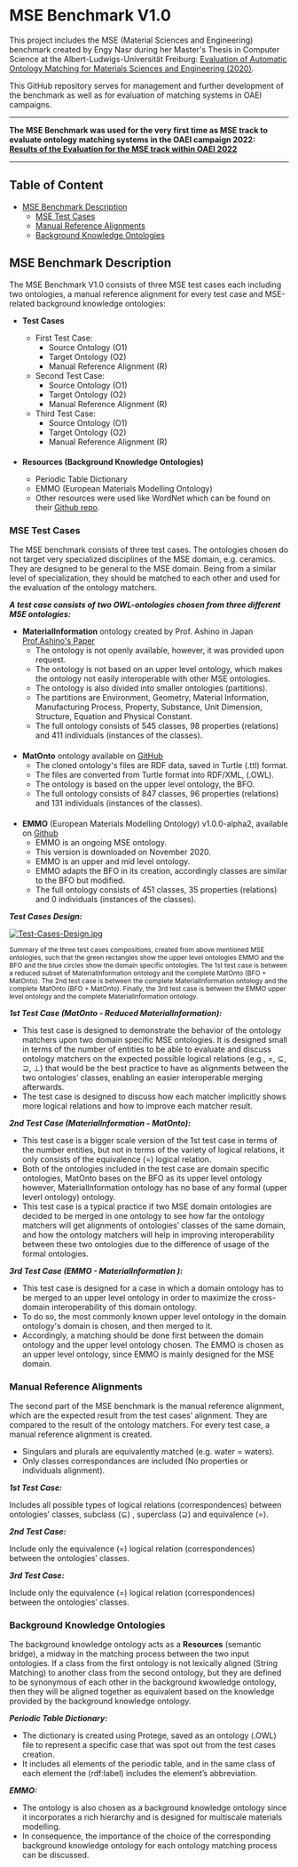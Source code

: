 # MSE Benchmark V1.0

This project includes the MSE (Material Sciences and Engineering) benchmark created by Engy Nasr during her Master's Thesis in Computer Science at the 
Albert-Ludwigs-Universität Freiburg:
[Evaluation of Automatic Ontology Matching for Materials Sciences and Engineering (2020)](https://ad-publications.cs.uni-freiburg.de/theses/Master_Engy_Nasr_2020.pdf). 

This GitHub repository serves for management and further development of the benchmark as well as for evaluation of matching systems in OAEI campaigns. 

----

**The MSE Benchmark was used for the very first time as MSE track to evaluate ontology matching systems in the OAEI campaign 2022:**  
[**Results of the Evaluation for the MSE track within OAEI 2022**](Results/OAEI2022/OAEI2022_results.md)

----

## Table of Content

- [MSE Benchmark Description](#msebenchmarkdescription)
    - [MSE Test Cases](#msetestcases)
    - [Manual Reference Alignments](#manualreferencealignments)
    - [Background Knowledge Ontologies](#backgroundknowledgeontologies)


<a name="msebenchmarkdescription"/>  

## MSE Benchmark Description
The MSE Benchmark V1.0 consists of three MSE test cases each including two ontologies, a manual reference alignment for every test case and MSE-related background knowledge ontologies:

- **Test Cases**
    - First Test Case: 
        - Source Ontology (O1)
        - Target Ontology (O2)
        - Manual Reference Alignment (R) 
    - Second Test Case: 
        - Source Ontology (O1)
        - Target Ontology (O2)
        - Manual Reference Alignment (R)
    - Third Test Case: 
        - Source Ontology (O1)
        - Target Ontology (O2)
        - Manual Reference Alignment (R)  
        ####

- **Resources (Background Knowledge Ontologies)**
    - Periodic Table Dictionary
    - EMMO (European Materials Modelling Ontology)
    - Other resources were used like WordNet which can be found on their [Github repo](https://github.com/AgreementMakerLight/AML-Project/tree/master/AgreementMakerLight/store/knowledge).

<a name="msetestcases"/>  

### MSE Test Cases

The MSE benchmark consists of three test cases. The ontologies chosen do not target very specialized disciplines of the MSE domain, e.g. ceramics. They are designed to be general to the MSE domain. Being from a similar level of specialization, they should be matched to each other and used for the evaluation of the ontology matchers.

***A test case consists of two OWL-ontologies chosen from three different MSE ontologies:***

 - **MaterialInformation** ontology created by Prof. Ashino in Japan [Prof.Ashino's Paper](https://pdfs.semanticscholar.org/7f0a/d9346c8664bbb9e7d60c1efbd663a7790cdb.pdf?_ga=2.38778980.631833280.1600761428-1848885946.1600761428)
   - The ontology is not openly available, however, it was provided upon request. 
   - The ontology is not based on an upper level ontology, which makes the ontology not easily interoperable with other MSE ontologies. 
   - The ontology is also divided into smaller ontologies (partitions). 
   - The partitions are Environment, Geometry, Material Information, Manufacturing Process, Property, Substance, Unit Dimension, Structure, Equation and Physical Constant. 
   - The full ontology consists of 545 classes, 98 properties (relations) and 411 individuals (instances of the classes).
####
 - **MatOnto** ontology available on [GitHub](https://github.com/inovexcorp/MatOnto-Ontologies)
   - The cloned ontology's files are RDF data, saved in Turtle (.ttl) format. 
   - The files are converted from Turtle format into RDF/XML, (.OWL).
   - The ontology is based on the upper level ontology, the BFO. 
   - The full ontology consists of 847 classes, 96 properties (relations) and 131 individuals (instances of the classes).
####
- **EMMO** (European Materials Modelling Ontology) v1.0.0-alpha2, available on [Github](https://github.com/emmo-repo/EMMO)
    - EMMO is an ongoing MSE ontology.
    - This version is downloaded on November 2020.
    - EMMO is an upper and mid level ontology.
    - EMMO adapts the BFO in its creation, accordingly classes are similar to the BFO but modified.
    - The full ontology consists of 451 classes, 35 properties (relations) and 0 individuals (instances of the classes).

***Test Cases Design:***

[![Test-Cases-Design.jpg](https://i.postimg.cc/3NXxfmK9/Test-Cases-Design.jpg)](https://postimg.cc/YLS7h4Lm)

<sup>Summary of the three test cases compositions, created from above mentioned MSE ontologies, such that the green rectangles show the upper level ontologies EMMO and the BFO and the blue circles show the domain specific ontologies. The 1st test case is between a reduced subset of MaterialInformation ontology and  the complete MatOnto (BFO + MatOnto). The 2nd test case is between the complete MaterialInformation ontology and the complete MatOnto (BFO + MatOnto). Finally, the 3rd test case is between the EMMO upper level ontology and the complete MaterialInformation ontology.</sup>


***1st Test Case (MatOnto - Reduced MaterialInformation):***

 - This test case is designed to demonstrate the behavior of the ontology matchers upon two domain specific MSE ontologies. It is designed small in terms of the number of entities to be able to evaluate and discuss ontology matchers on the expected possible logical relations (e.g., =, ⊆, ⊇, ⊥) that would be the best practice to have as alignments between the two ontologies’ classes, enabling an easier interoperable merging afterwards.
 - The test case is designed to discuss how each matcher implicitly shows more logical relations and how to improve each matcher result.

***2nd Test Case (MaterialInformation - MatOnto):***
 - This test case is a bigger scale version of the 1st test case in terms of the number entities, but not in terms of the variety of logical relations, it only consists of the equivalence (=) logical relation.
 - Both of the ontologies included in the test case are domain specific ontologies, MatOnto bases on the BFO as its upper level ontology however, MaterialInformation ontology has no base of any formal (upper leverl ontology) ontology.
 - This test case is a typical practice if two MSE domain ontologies are decided to be merged in one ontology to see how far the ontology matchers will get alignments of ontologies’ classes of the same domain, and how the ontology matchers will help in improving interoperability between these two ontologies due to the difference of usage of the formal ontologies.

***3rd Test Case (EMMO - MaterialInformation ):***
 - This test case is designed for a case in which a domain ontology has to be merged to an upper level ontology in order to maximize the cross-domain interoperability of this domain ontology. 
 - To do so, the most commonly known upper level ontology in the domain ontology's domain is chosen, and then merged to it. 
 - Accordingly, a matching should be done first between the domain ontology and the upper level ontology chosen.
The EMMO is chosen as an upper level ontology, since EMMO is mainly designed for the MSE domain.

<a name="manualreferencealignments"/>  

### Manual Reference Alignments
The second part of the MSE benchmark is the manual reference alignment, which are the expected result from the test cases’ alignment. They are compared to the result of the ontology matchers. For every test case, a manual reference alignment is created.

- Singulars and plurals are equivalently matched (e.g. water = waters).
- Only classes correspondances are included (No properties or individuals alignment).


***1st Test Case:***

Includes all possible types of logical relations (correspondences) between ontologies’ classes, subclass (⊆) , superclass (⊇) and equivalence (=).
        
***2nd Test Case:***

Include only the equivalence (=) logical relation (correspondences) between the ontologies’ classes.
    
***3rd Test Case:***

Include only the equivalence (=) logical relation (correspondences) between the ontologies’ classes.

<a name="backgroundknowledgeontologies"/>  

### Background Knowledge Ontologies

The background knowledge ontology acts as a **Resources** (semantic bridge), a midway in the matching process between the two input ontologies. If a class from the first ontology is not lexically aligned (String Matching) to another class from the second ontology, but they are defined to be synonymous of each other in the background kwowledge ontology, then they will be aligned together as equivalent based on the knowledge provided by the background knowledge ontology.

***Periodic Table Dictionary:***
    
 - The dictionary is created using Protege, saved as an ontology (.OWL) file to represent a specific case that was spot out from the test cases creation. 
 - It includes all elements of the periodic table, and in the same class of each element the (rdf:label) includes the element’s abbreviation.
    
***EMMO:***

 - The ontology is also chosen as a background knowledge ontology since it incorporates a rich hierarchy and is designed for multiscale materials modelling.
 - In consequence, the importance of the choice of the corresponding background knowledge ontology for each ontology matching process can be discussed.
